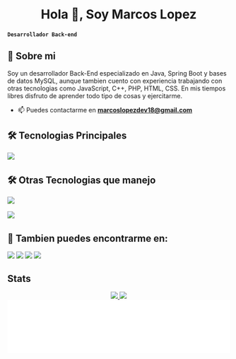 <h1 align="center">Hola 👋, Soy Marcos Lopez</h1>

**`Desarrollador Back-end`**
## 🚀 Sobre mi
Soy un desarrollador Back-End especializado en Java, Spring Boot y bases de datos MySQL, aunque tambien cuento con experiencia trabajando con otras tecnologias como JavaScript, C++, PHP, HTML, CSS. En mis tiempos libres disfruto de aprender todo tipo de cosas y ejercitarme.

- 📫 Puedes contactarme en **<marcoslopezdev18@gmail.com>**

## 🛠 Tecnologias Principales 
<p user-select="none" align="left">
   <a href="#" rel="noreferrer"> <img src="https://skillicons.dev/icons?i=java,maven,spring,hibernate"/> </a>
</p>

## 🛠 Otras Tecnologias que manejo
<p align="left"> 
   <a href="#" rel="noreferrer"> <img src="https://skillicons.dev/icons?i=py,js,cpp,html,css,php"/> </a>
</p>
<p align="left"> 
   <a href="#" rel="noreferrer"> <img src="https://skillicons.dev/icons?i=linux,gcp,docker,git,postman,idea,vscode"/> </a>
</p>

## 🔗 Tambien puedes encontrarme en:

<div data-locale="es_ES" data-size="medium" data-theme="light" data-type="HORIZONTAL" data-vanity="marcos-lopez-dev" data-version="v1"> 
  <a href="https://twitter.com/ikarolopez" target="_blank"><img src="https://img.shields.io/badge/-Twitter-1D9BF0?style=for-the-badge&logo=twitter&logoColor=white" target="_blank"></a>
  <a href="https://instagram.com/srlopez_18" target="_blank"><img src="https://img.shields.io/badge/-Instagram-%23E4405F?style=for-the-badge&logo=instagram&logoColor=white" target="_blank"></a>
  <a href = https://es.stackoverflow.com/users/301174/marcos-lopez"><img src="https://img.shields.io/badge/-Stack_OverFlow-F48023?style=for-the-badge&logo=stackoverflow&logoColor=white" target="_blank"></a>
  <a href="https://ar.linkedin.com/in/marcos-lopez-dev?trk=profile-badge" target="_blank"><img src="https://img.shields.io/badge/-LinkedIn-%230077B5?style=for-the-badge&logo=linkedin&logoColor=white" target="_blank"></a> 

## Stats

<div align="center">
  <a href="https://github.com/MarcossIC">
  <img height="180em" src="https://github-readme-stats.vercel.app/api?username=marcossIC&show_icons=true&theme=gruvbox&include_all_commits=true&count_private=true&border_color=5c5c5c"/>
  <img height="180em" src="https://github-readme-stats.vercel.app/api/top-langs/?username=marcossIC&layout=compact&langs_count=7&theme=gruvbox&border_color=5c5c5c"/>
</div>

<img height="120" alt="Gracias por la visita" width="100%" src="https://raw.githubusercontent.com/MarcossIC/MarcossIC/e71acb8f034134b06ce4407cfd1ca23f34ece4c4/thxyw.svg" />
